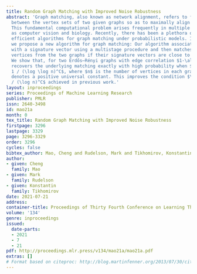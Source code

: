 ```yaml
---
title: Random Graph Matching with Improved Noise Robustness
abstract: 'Graph matching, also known as network alignment, refers to finding a bijection
  between the vertex sets of two given graphs so as to maximally align their edges.
  This fundamental computational problem arises frequently in multiple fields such
  as computer vision and biology. Recently, there has been a plethora of work studying
  efficient algorithms for graph matching under probabilistic models. In this work,
  we propose a new algorithm for graph matching: Our algorithm associates each vertex
  with a signature vector using a multistage procedure and then matches a pair of
  vertices from the two graphs if their signature vectors are close to each other.
  We show that, for two Erdős–Rényi graphs with edge correlation $1-\alpha$, our algorithm
  recovers the underlying matching exactly with high probability when $\alpha \le
  1 / (\log \log n)^C$, where $n$ is the number of vertices in each graph and $C$
  denotes a positive universal constant. This improves the condition $\alpha \le 1
  / (\log n)^C$ achieved in previous work.'
layout: inproceedings
series: Proceedings of Machine Learning Research
publisher: PMLR
issn: 2640-3498
id: mao21a
month: 0
tex_title: Random Graph Matching with Improved Noise Robustness
firstpage: 3296
lastpage: 3329
page: 3296-3329
order: 3296
cycles: false
bibtex_author: Mao, Cheng and Rudelson, Mark and Tikhomirov, Konstantin
author:
- given: Cheng
  family: Mao
- given: Mark
  family: Rudelson
- given: Konstantin
  family: Tikhomirov
date: 2021-07-21
address:
container-title: Proceedings of Thirty Fourth Conference on Learning Theory
volume: '134'
genre: inproceedings
issued:
  date-parts:
  - 2021
  - 7
  - 21
pdf: http://proceedings.mlr.press/v134/mao21a/mao21a.pdf
extras: []
# Format based on citeproc: http://blog.martinfenner.org/2013/07/30/citeproc-yaml-for-bibliographies/
---
```

